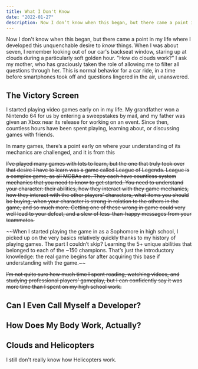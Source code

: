 ```yaml
---
title: What I Don't Know
date: "2022-01-27"
description: Now I don’t know when this began, but there came a point in my life where I developed this unquenchable desire to know things.
---
```


Now I don't know when this began, but there came a point in my life where I developed this unquenchable desire to *know* things. When I was about seven, I remember looking out of our car's backseat window, staring up at clouds during a particularly soft golden hour. "How do clouds work?" I ask my mother, who has graciously taken the role of allowing me to filter all questions through her. This is normal behavior for a car ride, in a time before smartphones took off and questions lingered in the air, unanswered.

## The Victory Screen
I started playing video games early on in my life. My grandfather won a Nintendo 64 for us by entering a sweepstakes by mail, and my father was given an Xbox near its release for working on an event. Since then, countless hours have been spent playing, learning about, or discussing games with friends.

In many games, there’s a point early on where your understanding of its mechanics are challenged, and it is from this

~~I’ve played many games with lots to learn, but the one that truly took over that desire I have to learn was a game called League of Legends. League is a complex game, as all MOBAs are. They each have countless system mechanics that you need to know to get started. You need to understand your character: their abilities, how they interact with they game mechanics, how they interact with the other players’ characters, what items you should be buying, when your character is strong in relation to the others in the game, and so much more. Getting one of these wrong in game could very well lead to your defeat, and a slew of less-than-happy messages from your teammates.~~

~~When I started playing the game in as a Sophomore in high school, I picked up on the very basics relatively quickly thanks to my history of playing games. The part I couldn’t skip? Learning the 5+ unique abilities that belonged to each of the ~150 champions. That’s just the introductory knowledge: the real game begins far after acquiring this base if understanding with the game.~~  

~~I’m not quite sure how much time I spent reading, watching videos, and studying professional players’ gameplay, but I can confidently say it was more time than I spent on my high school work.~~

## Can I Even Call Myself a Developer?

## How Does My Body Work, Actually?

## Clouds and Helicopters
I still don't really know how Helicopters work.
